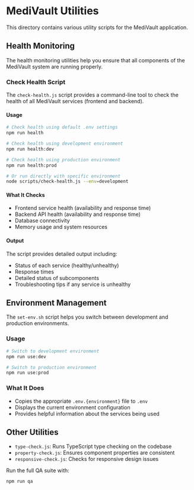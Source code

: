 # MediVault Utilities

This directory contains various utility scripts for the MediVault application.

## Health Monitoring

The health monitoring utilities help you ensure that all components of the MediVault system are running properly.

### Check Health Script

The `check-health.js` script provides a command-line tool to check the health of all MediVault services (frontend and backend).

#### Usage

```bash
# Check health using default .env settings
npm run health

# Check health using development environment
npm run health:dev

# Check health using production environment
npm run health:prod

# Or run directly with specific environment
node scripts/check-health.js --env=development
```

#### What It Checks

- Frontend service health (availability and response time)
- Backend API health (availability and response time)
- Database connectivity
- Memory usage and system resources

#### Output

The script provides detailed output including:

- Status of each service (healthy/unhealthy)
- Response times
- Detailed status of subcomponents
- Troubleshooting tips if any service is unhealthy

## Environment Management

The `set-env.sh` script helps you switch between development and production environments.

### Usage

```bash
# Switch to development environment
npm run use:dev

# Switch to production environment
npm run use:prod
```

### What It Does

- Copies the appropriate `.env.{environment}` file to `.env`
- Displays the current environment configuration
- Provides helpful information about the services being used

## Other Utilities

- `type-check.js`: Runs TypeScript type checking on the codebase
- `property-check.js`: Ensures component properties are consistent
- `responsive-check.js`: Checks for responsive design issues

Run the full QA suite with:

```bash
npm run qa
``` 